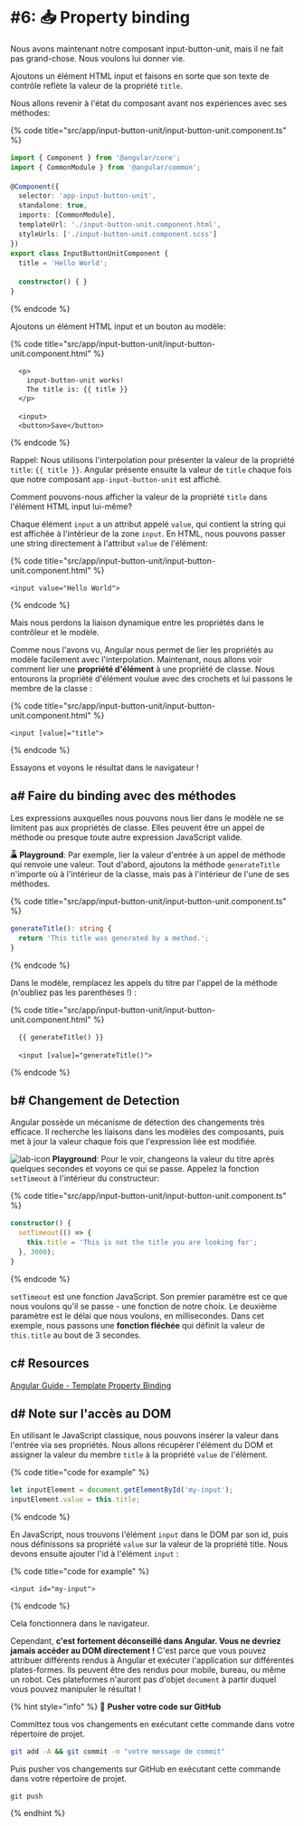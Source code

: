 # #6: 📥 Property binding

Nous avons maintenant notre composant input-button-unit, mais il ne fait pas grand-chose. Nous voulons lui donner vie.

Ajoutons un élément HTML input et faisons en sorte que son texte de contrôle reflète la valeur de la propriété `title`.

Nous allons revenir à l'état du composant avant nos expériences avec ses méthodes:

{% code title="src/app/input-button-unit/input-button-unit.component.ts" %}
```typescript
import { Component } from '@angular/core';
import { CommonModule } from '@angular/common';

@Component({
  selector: 'app-input-button-unit',
  standalone: true,
  imports: [CommonModule],
  templateUrl: './input-button-unit.component.html',
  styleUrls: ['./input-button-unit.component.scss']
})    
export class InputButtonUnitComponent {
  title = 'Hello World';           

  constructor() { }                     
}
```
{% endcode %}

Ajoutons un élément HTML input et un bouton au modèle:

{% code title="src/app/input-button-unit/input-button-unit.component.html" %}
```markup
  <p>
    input-button-unit works!
    The title is: {{ title }}
  </p>

  <input>
  <button>Save</button>
```
{% endcode %}

Rappel: Nous utilisons l'interpolation pour présenter la valeur de la propriété `title`: `{{ title }}`. Angular présente ensuite la valeur de `title` chaque fois que notre composant `app-input-button-unit` est affiché.

Comment pouvons-nous afficher la valeur de la propriété `title` dans l'élément HTML input lui-même?

Chaque élément `input` a un attribut appelé `value`, qui contient la string qui est affichée à l'intérieur de la zone `input`. En HTML, nous pouvons passer une string directement à l'attribut `value` de l'élément:

{% code title="src/app/input-button-unit/input-button-unit.component.html" %}
```markup
<input value="Hello World">
```
{% endcode %}

Mais nous perdons la liaison dynamique entre les propriétés dans le contrôleur et le modèle.

Comme nous l'avons vu, Angular nous permet de lier les propriétés au modèle facilement avec l'interpolation. 
Maintenant, nous allons voir comment lier une **propriété d'élément** à une propriété de classe. 
Nous entourons la propriété d'élément voulue avec des crochets et lui passons le membre de la classe :

{% code title="src/app/input-button-unit/input-button-unit.component.html" %}
```markup
<input [value]="title">
```
{% endcode %}

Essayons et voyons le résultat dans le navigateur !

## a# Faire du binding avec des méthodes

Les expressions auxquelles nous pouvons nous lier dans le modèle ne se limitent pas aux propriétés de classe. Elles peuvent être un appel de méthode ou presque toute autre expression JavaScript valide.

![lab-icon](<../assets/lab (14).jpg>) **Playground**: Par exemple, lier la valeur d'entrée à un appel de méthode qui renvoie une valeur. Tout d'abord, ajoutons la méthode `generateTitle` n'importe où à l'intérieur de la classe, mais pas à l'intérieur de l'une de ses méthodes.

{% code title="src/app/input-button-unit/input-button-unit.component.ts" %}
```typescript
generateTitle(): string {
  return 'This title was generated by a method.';
}
```
{% endcode %}

Dans le modèle, remplacez les appels du titre par l'appel de la méthode (n'oubliez pas les parenthèses !) :

{% code title="src/app/input-button-unit/input-button-unit.component.html" %}
```markup
  {{ generateTitle() }}

  <input [value]="generateTitle()">
```
{% endcode %}

## b# Changement de Detection

Angular possède un mécanisme de détection des changements très efficace. Il recherche les liaisons dans les modèles des composants, puis met à jour la valeur chaque fois que l'expression liée est modifiée.

![lab-icon](../assets/lab.jpg) **Playground**: Pour le voir, changeons la valeur du titre après quelques secondes et voyons ce qui se passe. Appelez la fonction `setTimeout` à l'intérieur du constructeur:

{% code title="src/app/input-button-unit/input-button-unit.component.ts" %}
```typescript
constructor() {
  setTimeout(() => {
    this.title = 'This is not the title you are looking for';
  }, 3000);
}
```
{% endcode %}

`setTimeout` est une fonction JavaScript. Son premier paramètre est ce que nous voulons qu'il se passe - une fonction de notre choix. Le deuxième paramètre est le délai que nous voulons, en millisecondes. Dans cet exemple, nous passons une **fonction fléchée** qui définit la valeur de `this.title` au bout de 3 secondes.

## c# Resources

[Angular Guide - Template Property Binding](https://angular.io/guide/template-syntax#property-binding--property-)

## d# Note sur l'accès au DOM

En utilisant le JavaScript classique, nous pouvons insérer la valeur dans l'entrée via ses propriétés. Nous allons récupérer l'élément du DOM et assigner la valeur du membre `title` à la propriété `value` de l'élément.

{% code title="code for example" %}
```typescript
let inputElement = document.getElementById('my-input');
inputElement.value = this.title;
```
{% endcode %}

En JavaScript, nous trouvons l'élément `input` dans le DOM par son id, puis nous définissons sa propriété `value` sur la valeur de la propriété title. Nous devons ensuite ajouter l'id à l'élément `input` :

{% code title="code for example" %}
```markup
<input id="my-input">
```
{% endcode %}

Cela fonctionnera dans le navigateur.

Cependant, **c'est fortement déconseillé dans Angular. Vous ne devriez jamais accéder au DOM directement !** C'est parce que vous pouvez attribuer différents rendus à Angular et exécuter l'application sur différentes plates-formes. Ils peuvent être des rendus pour mobile, bureau, ou même un robot. Ces plateformes n'auront pas d'objet `document` à partir duquel vous pouvez manipuler le résultat !

{% hint style="info" %}
💾 **Pusher votre code sur GitHub**

Committez tous vos changements en exécutant cette commande dans votre répertoire de projet.

```bash
git add -A && git commit -m "votre message de commit"
```

Puis pusher vos changements sur GitHub en exécutant cette commande dans votre répertoire de projet.

```
git push
```
{% endhint %}
